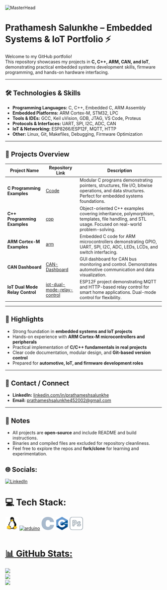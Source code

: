 
![MasterHead](https://github.com/user-attachments/assets/6fd16b02-862c-42ed-8aaf-79ae408ec67e)
# Prathamesh Salunkhe – Embedded Systems & IoT Portfolio ⚡

Welcome to my GitHub portfolio!  
This repository showcases my projects in **C, C++, ARM, CAN, and IoT**, demonstrating practical embedded systems development skills, firmware programming, and hands-on hardware interfacing.

---

## 🛠️ Technologies & Skills

- **Programming Languages:** C, C++, Embedded C, ARM Assembly  
- **Embedded Platforms:** ARM Cortex-M, STM32, LPC  
- **Tools & IDEs:** GCC, Keil uVision, GDB, JTAG, VS Code, Proteus  
- **Protocols & Interfaces:** UART, SPI, I2C, ADC, CAN  
- **IoT & Networking:** ESP8266/ESP12F, MQTT, HTTP  
- **Other:** Linux, Git, Makefiles, Debugging, Firmware Optimization  

---

## 📂 Projects Overview

| Project Name | Repository Link | Description |
|--------------|----------------|-------------|
| **C Programming Examples** | [Ccode](https://github.com/prathameshsalunkhe/Ccode) | Modular C programs demonstrating pointers, structures, file I/O, bitwise operations, and data structures. Perfect for embedded systems foundations. |
| **C++ Programming Examples** | [cpp](https://github.com/prathameshsalunkhe/cpp) | Object-oriented C++ examples covering inheritance, polymorphism, templates, file handling, and STL usage. Focused on real-world problem-solving. |
| **ARM Cortex-M Examples** | [arm](https://github.com/prathameshsalunkhe/arm) | Embedded C code for ARM microcontrollers demonstrating GPIO, UART, SPI, I2C, ADC, LEDs, LCDs, and switch interfacing. |
| **CAN Dashboard** | [CAN-Dashboard](https://github.com/prathameshsalunkhe/CAN-Dashboard) | GUI dashboard for CAN bus monitoring and control. Demonstrates automotive communication and data visualization. |
| **IoT Dual Mode Relay Control** | [iot-dual-mode-relay-control](https://github.com/prathameshsalunkhe/CAN-Dashboard) | ESP12F project demonstrating MQTT and HTTP-based relay control for smart home applications. Dual-mode control for flexibility. |

---

## 📌 Highlights

- Strong foundation in **embedded systems and IoT projects**  
- Hands-on experience with **ARM Cortex-M microcontrollers and peripherals**  
- Practical implementation of **C/C++ fundamentals in real projects**  
- Clear code documentation, modular design, and **Git-based version control**  
- Prepared for **automotive, IoT, and firmware development roles**

---

## 🔗 Contact / Connect

- **LinkedIn:** [linkedin.com/in/prathameshsalunkhe](https://www.linkedin.com/in/prathameshsalunkhe)  
- **Email:** prathameshsalunkhe452002@gmail.com 

---

## 📝 Notes

- All projects are **open-source** and include README and build instructions.  
- Binaries and compiled files are excluded for repository cleanliness.  
- Feel free to explore the repos and **fork/clone** for learning and experimentation.







## 🌐 Socials:
[![LinkedIn](https://img.shields.io/badge/LinkedIn-%230077B5.svg?logo=linkedin&logoColor=white)](https://www.linkedin.com/in/prathamesh-salunkhe7/) 


# 💻 Tech Stack:

<a target="_blank" href="https://raw.githubusercontent.com/devicons/devicon/master/icons/linux/linux-original.svg" style="display: inline-block;"><img src="https://raw.githubusercontent.com/devicons/devicon/master/icons/linux/linux-original.svg" alt="linux" width="42" height="42" /></a>
<a target="_blank" href="https://cdn.worldvectorlogo.com/logos/arduino-1.svg" style="display: inline-block;"><img src="https://cdn.worldvectorlogo.com/logos/arduino-1.svg" alt="arduino" width="42" height="42" /></a>
<a target="_blank" href="https://raw.githubusercontent.com/devicons/devicon/master/icons/c/c-original.svg" style="display: inline-block;"><img src="https://raw.githubusercontent.com/devicons/devicon/master/icons/c/c-original.svg" alt="c" width="42" height="42" /></a>
<a target="_blank" href="https://raw.githubusercontent.com/devicons/devicon/master/icons/cplusplus/cplusplus-original.svg" style="display: inline-block;"><img src="https://raw.githubusercontent.com/devicons/devicon/master/icons/cplusplus/cplusplus-original.svg" alt="cplusplus" width="42" height="42" /></a>
<a target="_blank" href="https://raw.githubusercontent.com/devicons/devicon/master/icons/photoshop/photoshop-line.svg" style="display: inline-block;"><img src="https://raw.githubusercontent.com/devicons/devicon/master/icons/photoshop/photoshop-line.svg" alt="photoshop" width="42" height="42" /></a>
<a target="_blank" href="https://upload.wikimedia.org/wikipedia/commons/2/21/Matlab_Logo.png" style="display: inline-block;">


# 📊 GitHub Stats:
![](https://github-readme-stats.vercel.app/api?username=prathameshsalunkhe&theme=github_dark&hide_border=false&include_all_commits=false&count_private=false)<br/>
![](https://github-readme-streak-stats.herokuapp.com/?user=prathameshsalunkhe&theme=github_dark&hide_border=false)<br/>
![](https://github-readme-stats.vercel.app/api/top-langs/?username=prathameshsalunkhe&theme=github_dark&hide_border=false&include_all_commits=false&count_private=false&layout=compact)

<!-- Proudly created with GPRM ( https://gprm.itsvg.in ) -->
